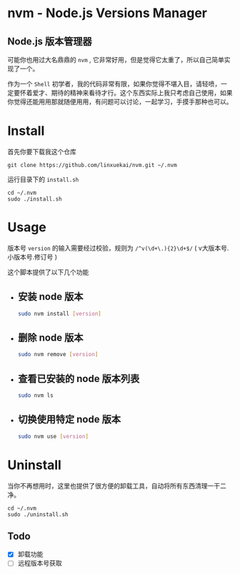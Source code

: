 # nvm - Node.js Versions Manager
## Node.js 版本管理器

可能你也用过大名鼎鼎的 `nvm` , 它非常好用，但是觉得它太重了，所以自己简单实现了一个。

作为一个 `Shell` 初学者，我的代码非常有限，如果你觉得不堪入目，请轻喷，一定要怀着爱才、期待的精神来看待才行。这个东西实际上我只考虑自己使用，如果你觉得还能用用那就随便用用，有问题可以讨论，一起学习，手摸手那种也可以。


# Install

首先你要下载我这个仓库
```
git clone https://github.com/linxuekai/nvm.git ~/.nvm
```

运行目录下的 `install.sh`
```
cd ~/.nvm
sudo ./install.sh
```


# Usage

版本号 `version` 的输入需要经过校验，规则为 `/^v(\d+\.){2}\d+$/` ( v大版本号.小版本号.修订号 )

这个脚本提供了以下几个功能 

* ## 安装 node 版本
  ```sh
  sudo nvm install [version]
  ```

* ## 删除 node 版本
  ```sh
  sudo nvm remove [version]
  ```

* ## 查看已安装的 node 版本列表
  ```sh
  sudo nvm ls
  ```

* ## 切换使用特定 node 版本
  ```sh
  sudo nvm use [version]
  ```

# Uninstall

当你不再想用时，这里也提供了很方便的卸载工具，自动将所有东西清理一干二净。

```
cd ~/.nvm
sudo ./uninstall.sh
```



## Todo

* [x] 卸载功能
* [ ] 远程版本号获取

<!--
rm /etc/profile.d/add_node_path.sh
rm /opt/node-versions/node* -r    
rm /usr/local/nodejs                                  
rm /tmp/node* -r                  
rm ~/.npmrc
-->
